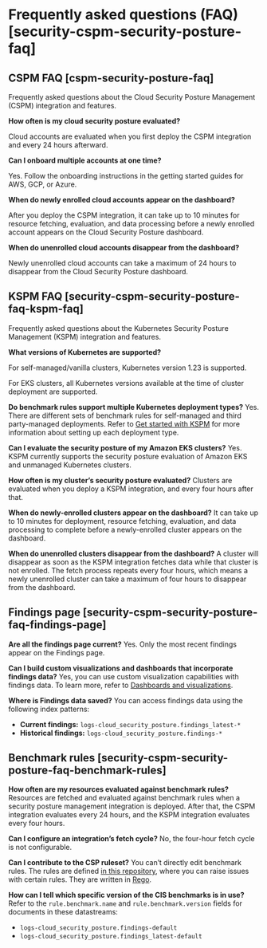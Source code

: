 # Frequently asked questions (FAQ) [security-cspm-security-posture-faq]


## CSPM FAQ [cspm-security-posture-faq]

Frequently asked questions about the Cloud Security Posture Management (CSPM) integration and features.

**How often is my cloud security posture evaluated?**

Cloud accounts are evaluated when you first deploy the CSPM integration and every 24 hours afterward.

**Can I onboard multiple accounts at one time?**

Yes. Follow the onboarding instructions in the getting started guides for AWS, GCP, or Azure.

**When do newly enrolled cloud accounts appear on the dashboard?**

After you deploy the CSPM integration, it can take up to 10 minutes for resource fetching, evaluation, and data processing before a newly enrolled account appears on the Cloud Security Posture dashboard.

**When do unenrolled cloud accounts disappear from the dashboard?**

Newly unenrolled cloud accounts can take a maximum of 24 hours to disappear from the Cloud Security Posture dashboard.


## KSPM FAQ [security-cspm-security-posture-faq-kspm-faq]

Frequently asked questions about the Kubernetes Security Posture Management (KSPM) integration and features.

**What versions of Kubernetes are supported?**

For self-managed/vanilla clusters, Kubernetes version 1.23 is supported.

For EKS clusters, all Kubernetes versions available at the time of cluster deployment are supported.

**Do benchmark rules support multiple Kubernetes deployment types?** Yes. There are different sets of benchmark rules for self-managed and third party-managed deployments. Refer to [Get started with KSPM](../../../solutions/security/cloud/get-started-with-kspm.md) for more information about setting up each deployment type.

**Can I evaluate the security posture of my Amazon EKS clusters?** Yes. KSPM currently supports the security posture evaluation of Amazon EKS and unmanaged Kubernetes clusters.

**How often is my cluster’s security posture evaluated?** Clusters are evaluated when you deploy a KSPM integration, and every four hours after that.

**When do newly-enrolled clusters appear on the dashboard?** It can take up to 10 minutes for deployment, resource fetching, evaluation, and data processing to complete before a newly-enrolled cluster appears on the dashboard.

**When do unenrolled clusters disappear from the dashboard?** A cluster will disappear as soon as the KSPM integration fetches data while that cluster is not enrolled. The fetch process repeats every four hours, which means a newly unenrolled cluster can take a maximum of four hours to disappear from the dashboard.


## Findings page [security-cspm-security-posture-faq-findings-page]

**Are all the findings page current?** Yes. Only the most recent findings appear on the Findings page.

**Can I build custom visualizations and dashboards that incorporate findings data?** Yes, you can use custom visualization capabilities with findings data. To learn more, refer to [Dashboards and visualizations](../../../explore-analyze/dashboards.md).

**Where is Findings data saved?** You can access findings data using the following index patterns:

* **Current findings:** `logs-cloud_security_posture.findings_latest-*`
* **Historical findings:** `logs-cloud_security_posture.findings-*`


## Benchmark rules [security-cspm-security-posture-faq-benchmark-rules]

**How often are my resources evaluated against benchmark rules?** Resources are fetched and evaluated against benchmark rules when a security posture management integration is deployed. After that, the CSPM integration evaluates every 24 hours, and the KSPM integration evaluates every four hours.

**Can I configure an integration’s fetch cycle?** No, the four-hour fetch cycle is not configurable.

**Can I contribute to the CSP ruleset?** You can’t directly edit benchmark rules. The rules are defined [in this repository](https://github.com/elastic/csp-security-policies), where you can raise issues with certain rules. They are written in [Rego](https://www.openpolicyagent.org/docs/latest/policy-language/).

**How can I tell which specific version of the CIS benchmarks is in use?** Refer to the `rule.benchmark.name` and `rule.benchmark.version` fields for documents in these datastreams:

* `logs-cloud_security_posture.findings-default`
* `logs-cloud_security_posture.findings_latest-default`
